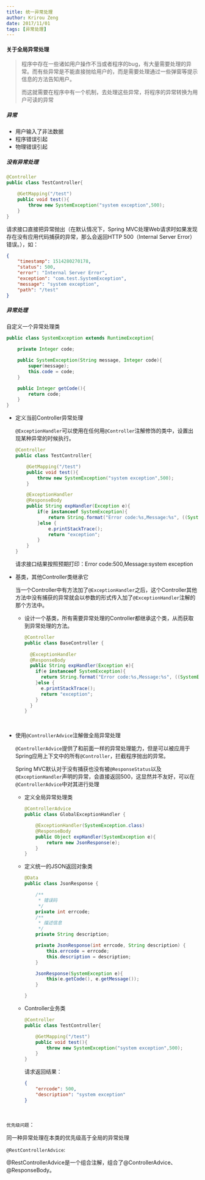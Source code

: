 ```yaml
---
title: 统一异常处理
author: Krirou Zeng
date: 2017/11/01
tags: [异常处理]
---
```


#### 关于全局异常处理

> 程序中存在一些诸如用户操作不当或者程序的bug，有大量需要处理的异常。而有些异常是不能直接抛给用户的，而是需要处理通过一些弹窗等提示信息的方法告知用户。
>
> 而这就需要在程序中有一个机制，去处理这些异常，将程序的异常转换为用户可读的异常

##### 异常

- 用户输入了非法数据
- 程序错误引起
- 物理错误引起

##### 没有异常处理

```java
@Controller
public class TestController{

    @GetMapping("/test")
    public void test(){
        throw new SystemException("system exception",500);
    }
}
```

请求接口直接把异常抛出（在默认情况下，Spring MVC处理Web请求时如果发现存在没有应用代码捕获的异常，那么会返回HTTP 500（Internal Server Error）错误。），如：

```json
{
    "timestamp": 1514280270178,
    "status": 500,
    "error": "Internal Server Error",
    "exception": "com.test.SystemException",
    "message": "system exception",
    "path": "/test"
}
```



##### 异常处理

自定义一个异常处理类

```java
public class SystemException extends RuntimeException{

    private Integer code;

    public SystemException(String message, Integer code){
        super(message);
        this.code = code;
    }

    public Integer getCode(){
        return code;
    }
}
```

- 定义当前Controller异常处理

  `@ExceptionHandler`可以使用在任何用`@Controller`注解修饰的类中，设置出现某种异常的时候执行。

  ```java
  @Controller
  public class TestController{

      @GetMapping("/test")
      public void test(){
          throw new SystemException("system exception",500);
      }

      @ExceptionHandler
      @ResponseBody
      public String expHandler(Exception e){
          if(e instanceof SystemException){
              return String.format("Error code:%s,Message:%s", ((SystemException) e).getCode(), e.getMessage());
          }else {
              e.printStackTrace();
              return "exception";
          }
      }
  }
  ```

  请求接口结果按照预期打印：Error code:500,Message:system exception


- 基类，其他Controller类继承它

  当一个Controller中有方法加了`@ExceptionHandler`之后，这个Controller其他方法中没有捕获的异常就会以参数的形式传入加了`@ExceptionHandler`注解的那个方法中。

  - 设计一个基类，所有需要异常处理的Controller都继承这个类，从而获取到异常处理的方法。

    ```java
    @Controller
    public class BaseController {
      
      @ExceptionHandler
      @ResponseBody
      public String expHandler(Exception e){
        if(e instanceof SystemException){
          return String.format("Error code:%s,Message:%s", ((SystemException) e).getCode(), e.getMessage());
        }else {
          e.printStackTrace();
          return "exception";
        }
      }
    }
    ```

    ​

- 使用`@ControllerAdvice`注解做全局异常处理

  `@ControllerAdvice`提供了和前面一样的异常处理能力，但是可以被应用于Spring应用上下文中的所有`@Controller`，拦截程序抛出的异常。

  Spring MVC默认对于没有捕获也没有被`@ResponseStatus`以及`@ExceptionHandler`声明的异常，会直接返回500，这显然并不友好，可以在`@ControllerAdvice`中对其进行处理

  - 定义全局异常处理类

    ```java
    @ControllerAdvice
    public class GlobalExceptionHandler {

        @ExceptionHandler(SystemException.class)
        @ResponseBody
        public Object expHandler(SystemException e){
            return new JsonResponse(e);
        }
    }
    ```

  - 定义统一的JSON返回对象类

    ```java
    @Data
    public class JsonResponse {

        /**
         * 错误码
         */
        private int errcode;
        /**
         * 描述信息
         */
        private String description;

        private JsonResponse(int errcode, String description) {
            this.errcode = errcode;
            this.description = description;
        }

        JsonResponse(SystemException e){
            this(e.getCode(), e.getMessage());
        }

    }
    ```

  - Controller业务类

    ```java
    @Controller
    public class TestController{

        @GetMapping("/test")
        public void test(){
            throw new SystemException("system exception",500);
        }
    }
    ```

    请求返回结果：

    ```json
    {
        "errcode": 500,
        "description": "system exception"
    }
    ```

    ​



`优先级问题`：

同一种异常处理在本类的优先级高于全局的异常处理

`@RestControllerAdvice`:

@RestControllerAdvice是一个组合注解，组合了@ControllerAdvice、@ResponseBody。